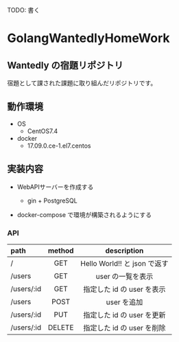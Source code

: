 TODO: 書く
# GolangWantedlyHomeWork

## Wantedly の宿題リポジトリ
宿題として課された課題に取り組んだリポジトリです。

## 動作環境

* OS
   * CentOS7.4
* docker
	* 17.09.0.ce-1.el7.centos


## 実装内容

* WebAPIサーバーを作成する
	* gin + PostgreSQL

* docker-compose で環境が構築されるようにする

### API

| path | method | description |
|:-----------|:------------:|:------------:|
| / | GET | Hello World!! と json で返す
| /users | GET | user の一覧を表示
| /users/:id | GET | 指定した id の user を表示
| /users | POST | user を追加
| /users/:id | PUT | 指定した id の user を更新
| /users/:id | DELETE | 指定した id の user を削除
